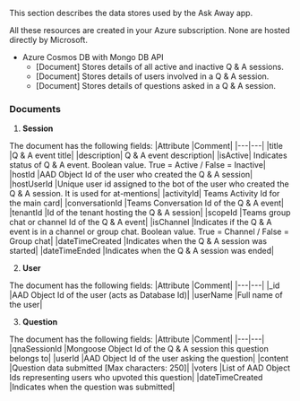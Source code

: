 This section describes the data stores used by the Ask Away app.

All these resources are created in your Azure subscription. None are hosted directly by Microsoft.

- Azure Cosmos DB with Mongo DB API
  - [Document] Stores details of all active and inactive Q & A sessions.
  - [Document] Stores details of users involved in a Q & A session.
  - [Document] Stores details of questions asked in a Q & A session.

### Documents

1. **Session**

The document has the following fields:
|Attribute |Comment|
|---|---|
|title |Q & A event title|
|description| Q & A event description|
|isActive| Indicates status of Q & A event. Boolean value. True = Active / False = Inactive|
|hostId |AAD Object Id of the user who created the Q & A session|
|hostUserId |Unique user id assigned to the bot of the user who created the Q & A session. It is used for at-mentions|
|activityId| Teams Activity Id for the main card|
|conversationId |Teams Conversation Id of the Q & A event|
|tenantId |Id of the tenant hosting the Q & A session|
|scopeId |Teams group chat or channel Id of the Q & A event|
|isChannel |Indicates if the Q & A event is in a channel or group chat. Boolean value. True = Channel / False = Group chat|
|dateTimeCreated |Indicates when the Q & A session was started|
|dateTimeEnded |Indicates when the Q & A session was ended|

2. **User**

The document has the following fields:
|Attribute |Comment|
|---|---|
|\_id |AAD Object Id of the user (acts as Database Id)|
|userName |Full name of the user|

3. **Question**

The document has the following fields:
|Attribute |Comment|
|---|---|
|qnaSessionId |Mongoose Object Id of the Q & A session this question belongs to|
|userId |AAD Object Id of the user asking the question|
|content |Question data submitted [Max characters: 250]|
|voters |List of AAD Object Ids representing users who upvoted this question|
|dateTimeCreated |Indicates when the question was submitted|
